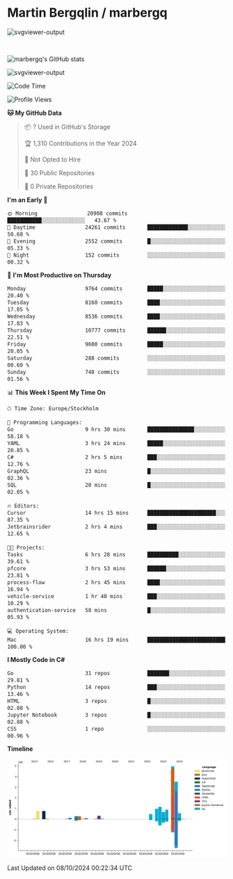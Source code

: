 # Martin Bergqlin / marbergq

![svgviewer-output](https://user-images.githubusercontent.com/2405410/206014777-22d41ecb-c24f-421d-b7d9-bba2cb5bb0de.svg)

<br>

<!--- [![Martin's Week](https://github-readme-stats.vercel.app/api/wakatime?username=marbergq&theme=dark)](https://github.com/anuraghazra/github-readme-stats) -->

![marbergq's GitHub stats](https://github-readme-stats.vercel.app/api?username=marbergq&count_private=true&show_icons=true)

![svgviewer-output](https://wakatime.com/badge/user/3f0a2069-6683-4e19-9a4a-7d21ea815067.svg)

<!--START_SECTION:waka-->
![Code Time](http://img.shields.io/badge/Code%20Time-4%2C440%20hrs%206%20mins-blue)

![Profile Views](http://img.shields.io/badge/Profile%20Views-0-blue)

**🐱 My GitHub Data** 

> 📦 ? Used in GitHub's Storage 
 > 
> 🏆 1,310 Contributions in the Year 2024
 > 
> 🚫 Not Opted to Hire
 > 
> 📜 30 Public Repositories 
 > 
> 🔑 0 Private Repositories 
 > 
**I'm an Early 🐤** 

```text
🌞 Morning                20908 commits       ███████████░░░░░░░░░░░░░░   43.67 % 
🌆 Daytime                24261 commits       █████████████░░░░░░░░░░░░   50.68 % 
🌃 Evening                2552 commits        █░░░░░░░░░░░░░░░░░░░░░░░░   05.33 % 
🌙 Night                  152 commits         ░░░░░░░░░░░░░░░░░░░░░░░░░   00.32 % 
```
📅 **I'm Most Productive on Thursday** 

```text
Monday                   9764 commits        █████░░░░░░░░░░░░░░░░░░░░   20.40 % 
Tuesday                  8160 commits        ████░░░░░░░░░░░░░░░░░░░░░   17.05 % 
Wednesday                8536 commits        ████░░░░░░░░░░░░░░░░░░░░░   17.83 % 
Thursday                 10777 commits       ██████░░░░░░░░░░░░░░░░░░░   22.51 % 
Friday                   9600 commits        █████░░░░░░░░░░░░░░░░░░░░   20.05 % 
Saturday                 288 commits         ░░░░░░░░░░░░░░░░░░░░░░░░░   00.60 % 
Sunday                   748 commits         ░░░░░░░░░░░░░░░░░░░░░░░░░   01.56 % 
```


📊 **This Week I Spent My Time On** 

```text
🕑︎ Time Zone: Europe/Stockholm

💬 Programming Languages: 
Go                       9 hrs 30 mins       ███████████████░░░░░░░░░░   58.18 % 
YAML                     3 hrs 24 mins       █████░░░░░░░░░░░░░░░░░░░░   20.85 % 
C#                       2 hrs 5 mins        ███░░░░░░░░░░░░░░░░░░░░░░   12.76 % 
GraphQL                  23 mins             █░░░░░░░░░░░░░░░░░░░░░░░░   02.36 % 
SQL                      20 mins             █░░░░░░░░░░░░░░░░░░░░░░░░   02.05 % 

🔥 Editors: 
Cursor                   14 hrs 15 mins      ██████████████████████░░░   87.35 % 
Jetbrainsrider           2 hrs 4 mins        ███░░░░░░░░░░░░░░░░░░░░░░   12.65 % 

🐱‍💻 Projects: 
Tasks                    6 hrs 28 mins       ██████████░░░░░░░░░░░░░░░   39.61 % 
pfcore                   3 hrs 53 mins       ██████░░░░░░░░░░░░░░░░░░░   23.81 % 
process-flow             2 hrs 45 mins       ████░░░░░░░░░░░░░░░░░░░░░   16.94 % 
vehicle-service          1 hr 40 mins        ███░░░░░░░░░░░░░░░░░░░░░░   10.29 % 
authentication-service   58 mins             █░░░░░░░░░░░░░░░░░░░░░░░░   05.93 % 

💻 Operating System: 
Mac                      16 hrs 19 mins      █████████████████████████   100.00 % 
```

**I Mostly Code in C#** 

```text
Go                       31 repos            ███████░░░░░░░░░░░░░░░░░░   29.81 % 
Python                   14 repos            ███░░░░░░░░░░░░░░░░░░░░░░   13.46 % 
HTML                     3 repos             █░░░░░░░░░░░░░░░░░░░░░░░░   02.88 % 
Jupyter Notebook         3 repos             █░░░░░░░░░░░░░░░░░░░░░░░░   02.88 % 
CSS                      1 repo              ░░░░░░░░░░░░░░░░░░░░░░░░░   00.96 % 
```



**Timeline**

![Lines of Code chart](https://raw.githubusercontent.com/marbergq/marbergq/main/assets/bar_graph.png)


 Last Updated on 08/10/2024 00:22:34 UTC
<!--END_SECTION:waka-->
